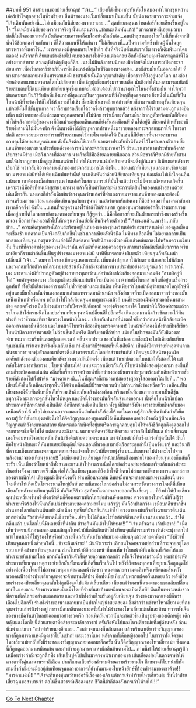 ##บทที่ 951 คำสาบานของป๋ายเสี่ยวฉุน!
“เจ้า...” เสียงที่ดังขึ้นมากะทันหันในสมองทำให้กงซุนหว่านเอ๋อร์เข้าใจทุกอย่างในชั่วพริบตา สีหน้าของนางเริ่มเปลี่ยนมาเป็นขมขื่น นัยน์ตาฉายแววกระจ่างแจ้ง
“เจ้าเดิมพันอย่างนี้...ไม่เหมือนกับนิสัยของพวกเราเลย...” สุดท้ายกงซุนหว่านเอ๋อร์ก็เอ่ยเสียงขื่นอยู่ในใจ
“ไม่เหมือนนิสัยของพวกเราจริงๆ นั่นและ แต่ว่า...ข้าชนะเดิมพันแล้ว!” มารดาแห่งผีเอ่ยแผ่วเบา บัดนี้ในใจของนางพลันบังเกิดความเคารพเลื่อมใสอย่างลึกล้ำต่อ...คนเฝ้าสุสานของโลกใบนี้ที่หลังจากปีนั้นได้ข้อตกลงร่วมกับนาง ก็ได้วางแผนนี้ให้แก่นาง
“ไม่เสียแรงที่...เป็นความคิดซึ่งท่านผู้นั้นในยุคบรรพกาลทิ้งเอาไว้...” มารดาแห่งผีสูดลมหายใจเข้าลึก อันที่จริงนับตั้งแต่แรกเริ่ม นางก็เดิมพันมาโดยตลอด!
หลังจากที่เสียแขนข้างซ้ายไป ตบะของนางไม่เพียงแต่ถดถอย อีกทั้งยังควบคุมเรือกระดูกลำนี้ได้อย่างยากลำบาก สาเหตุที่สำคัญที่สุดก็คือ...นางไม่มีพลังการผนึกของมือซ้ายจึงไม่สามารถเปิดกระจกสยบมาร เพื่อเรียกเอาวิชาอภินิหารที่แข็งแกร่งที่สุดในชีวิตของนางอย่าง...ธงผีสามผืนนั้นออกมาได้!
ที่นางสามารถกลายมาเป็นมารดาแห่งผี ธงสามผืนนั้นคือกุญแจสำคัญ เมื่อคราวที่ยังอยู่นอกโลก นางต้องจ่ายค่าตอบแทนมหาศาลโดยไม่เสียดาย เพื่อเชิญผู้แข็งแกร่งมาช่วยเหลือ นั่นถึงทำให้นางสามารถผนึกผีร้ายสามตนที่มีตบะเทียบเท่าเทียนจุนซึ่งแทบจะไม่อ่อนด้อยไปกว่านางมาไว้ในธงทั้งสามผืน
ทำให้พวกมันกลายมาเป็นวิธีรับมือที่แข็งแกร่งที่สุดและเป็นอาวุธอาคมที่ยิ่งใหญ่ที่สุดของนาง ยิ่งหนึ่งในนั้นที่เป็นใบหน้าผีที่จะร้องไห้ก็ไม่ใช่หัวเราะก็ไม่เชิง ซึ่งสมัยนั้นขาดอีกแค่ก้าวเดียวก็สามารถฝ่าทะลุขั้นเทียนจุน แม้จะยังไม่ใช่ขั้นบุพกาล ทว่าก็สามารถเรียกได้ว่าครึ่งก้าวบุพกาลแล้ว!
หลังจากที่ผีร้ายสามตนถูกนางปิดผนึก แม้ว่าตบะของผีแต่ละตนจะถูกลดทอนไปไม่น้อย ทว่าเมื่อธงทั้งสามผืนปรากฏตัวพร้อมกันก็ยังคงทำให้พลังการต่อสู้ของนางที่ถึงแม้จะอยู่นอกดินแดนก็ยังสั่นสะเทือนฟ้าดินได้อยู่ดี
เพียงแต่ว่าพลังของผีร้ายทั้งสามนี้ไม่มั่นคงนัก ดังนั้นนางถึงได้เชิญบุพกาลท่านหนึ่งมาช่วยหลอมกระจกสยบมารให้ ในเวลาปกติ กระจกสยบมารจะกำราบผีร้ายสามตนไว้ภายใน แต่ต่อให้เป็นเช่นนี้ก็ยังยากที่นางจะสามารถควบคุมได้อย่างสมบูรณ์แบบ ดังนั้นจึงต้องใช้เวทลับนาบตราประทับชั่วนิรันดร์ไว้ในร่างของตัวเอง ซึ่งแขนซ้ายของนางนาบประทับพลังของการผนึกกระจกสยบมารเอาไว้ ส่วนแขนขวานาบประทับพลังการเรียกขานผีร้าย เมื่อถึงเวลาที่ต้องการ นางก็จะใช้มือซ้ายคลายผนึกออก ส่วนมือขวาก็เรียกผีร้ายทั้งสามตนให้ปรากฏกาย
เมื่อสูญเสียแขนซ้ายไป ทำให้มารดาแห่งผีคล้ายคนที่จมดิ่งสู่ก้นเหว มีเพียงแค่พลังการเรียกใช้ ทว่ากลับมิอาจคลายผนึกของกระจกสยบมารได้ ดังนั้น...ก่อนหน้าที่เทียนจุนและแขนซ้ายจะมาหา มารดาแห่งผีทำได้เพียงเดิมพันเท่านั้น!
นางเดิมพันว่าด้วยนิสัยของเทียนจุน ย่อมต้องไม่เชื่อใจคนอื่นแน่นอน เขาต้องลงมือกับกงซุนหว่านเอ๋อร์ในสถานการณ์ที่มั่นใจแล้วว่าจะไม่มีความผิดพลาดเกิดขึ้น เพราะว่านี่คือสิ่งที่คนเฝ้าสุสานบอกนาง แล้วก็เป็นคำวิเคราะห์และการตัดสินใจของคนเฝ้าสุสานด้วย!
เช่นเดียวกัน นางเองก็กำลังเดิมพันว่ากงซุนหว่านเอ๋อร์ที่จำแลงกายมาจากแขนซ้ายของตนจะต้องมีการเตรียมการมาก่อน และเมื่อเทียนจุนกับกงซุนหว่านเอ๋อร์แตกหักกันเอง ก็คือช่วงเวลาที่นางจะกลับมาผงาดอีกครั้ง!
ดังนั้น....แทนที่จะพูดว่านางไร้กำลังให้ต้านทาน ถูกกงซุนหว่านเอ๋อร์กลืนร่างผสานรวมเมื่ออยู่ภายใต้โลกมายาย่อขนาดของเทียนจุน ก็สู้พูดว่า...นี่คือโอกาสที่จะเป็นฝ่ายกระทำซึ่งนางสร้างขึ้นมาเอง คือการที่นางเอาตัวไปให้กงซุนหว่านเอ๋อร์กลืนกินด้วยตัวเอง!
“เจ้าชนะแล้ว...พาข้า...กลับบ้าน...” ความคิดทุกอย่างนี้ล้วนสะท้อนอยู่ในสมองของกงซุนหว่านเอ๋อร์และมารดาแห่งผี มองดูเหมือนจะเชื่องช้า แต่ความเป็นจริงกลับเกิดขึ้นในช่วงเวลาเพียงลัดนิ้วมือ
ไม่มีทางเลือกอื่น ไม่อยากกลายเป็นทาสของเทียนจุน กงซุนหว่านเอ๋อร์ก็ได้แต่สลายจิตสำนึกของตัวเองทิ้งแล้วหลับตาลงไปพร้อมความเงียบงัน
วินาทีที่ดวงตาทั้งคู่ของนางปิดเข้าหัน ควันดำที่ตลบอบอวลอยู่รอบกายนางก็พลันซัดเชี่ยวกราก พริบตาเดียวก็รวมตัวกันขึ้นเป็นรูปร่างของมารดาแห่งผี นาทีที่มารดาแห่งผีเผยตัว เทียนจุนก็พลันหน้าเปลี่ยนสี
“เจ้า...” ลมหายใจของเทียนจุนหอบกระชั้น เพิ่มพลังปลุกเสกให้กับตราผนึกอย่างไม่มีลังเล และวงกลมที่ก่อตัวจากโลกมายาย่อส่วนนั่นก็กำลังจะทำการนาบประทับอย่างสมบูรณ์แล้ว ทว่าเวลานี้เอง มารดาแห่งผีที่ปรากฏตัวอยู่ข้างกายกงซุนหว่านเอ๋อร์กลับเปล่งเสียงออกมาแหลมดัง
“สามผีอยู่ที่ใด!”
จบคำพูดของนาง เสียงตูมดังสะเทือนแผ่นฟ้าก็ระเบิดออกมาจากหนึ่งในธงสามผืนที่อยู่บนเรือกระดูกทันที
ทั้งยังมีเสียงร้องคำรามดังไปทั่วท้องฟ้าและแผ่นดิน เห็นเพียงว่าใบหน้าผีดุร้ายขนาดใหญ่ยักษ์ที่อยู่บนธงผืนนั้นพลันจำแลงออกมาแล้วถลาพรวดมาด้านหน้า พลังอำนาจที่ระเบิดออกมาจากร่างของมันเหนือเกินกว่าครึ่งเทพ ขยับเข้าไปใกล้เทียนจุนมากทุกขณะแล้ว!!
บนศีรษะของมันมีเขางอกขึ้นมาสามข้าง ตลอดทั้งร่างเป็นสีม่วงเข้มราวกับปีศาจอัปลักษณ์!
พอพุ่งตัวออกมาได้ ใบหน้าผีนี้ก็ร้องคำรามแล้วกระโจนเข้าใส่ตราผนึกโลกย่อส่วน เทียนจุนหน้าเปลี่ยนสีไปอีกครั้ง เดินออกมาหนึ่งก้าวขัดขวางไว้ทันท่วงที ทว่าชั่วขณะที่เขาขัดขวางใบหน้าผีนี้เอง...
เสียงกัมปนาทที่น่าตกใจยิ่งกว่าก่อนหน้านี้กลับระเบิดออกมาจากธงผืนที่สอง และใบหน้าผีใบหน้าที่สองก็พุ่งพรวดตามมา!
ใบหน้าผีที่สองนี้ทั้งร่างเป็นสีเขียว ใบหน้ามีดวงตาจำนวนนับไม่ถ้วนขึ้นเต็มพรืด อีกทั้งยามที่อ้าปาก แม้แต่ในปากของมันก็ยังมีดวงตาจำนวนมากกะพริบขึ้นลงอยู่ตลอดเวลา!
คลื่นจากปราณของมันที่แผ่ออกมาซึ่งแม้จะใกล้เคียงกับเทียนจุนเช่นกัน ทว่าเอาเข้าจริงมันกลับแข็งแกร่งยิ่งกว่าผีร้ายตนที่หนึ่งเสียอีก! เป็นดั่งปีศาจร้ายที่หลุดพ้นจากพันธนาการ พอพุ่งตัวออกมาก็ตรงดิ่งเข้าหาตราผนึกโลกย่อส่วนเช่นกัน!
เทียนจุนมีสีหน้าหงุดหงิด อาศัยกำลังของตัวเองคนเดียวขัดขวางพวกมันอีกครั้ง เพียงแต่ว่าเขาขัดขวางใบหน้าผีทั้งสองนี้ได้ แต่กลับไม่สามารถขัดขวาง...ใบหน้าที่สามได้!
แทบจะเวลาเดียวกันกับที่ใบหน้าผีทั้งสองพุ่งออกมา ธงผืนที่สามก็ระเบิดออกเช่นกัน คลื่นที่เกรี้ยวกราดบ้าระห่ำยิ่งกว่าธงสองผืนแรกปะทุมาพร้อมกับเสียงหัวเราะชั่วร้ายที่ดังก้องไปทั้งฟ้าดิน
“มารดาแห่งผี...ในที่สุดเจ้าก็สามารถปล่อยข้าผู้อาวุโสออกมาได้เสียที...” พอเสียงนี้ดังขึ้นก็เหมือนว่าทุกพื้นที่ใต้ฟ้าเหนือดินมีผีร้ายจำนวนนับไม่ถ้วนกำลังร้องหวีดหวิว เหมือนเป็นเสียงของผีนับพันนับหมื่นตัวที่รวมเข้าด้วยกันแล้วดังสะท้อน พริบตานั้นท้องนภากลายมาเป็นสีขุ่นขมุกขมัว ทะเลกระดูกสั่นไหวไม่หยุด
และบัดนี้ร่างของมันก็พลันจำแลงออกมา นั่นคือใบหน้าผีแปลกประหลาดที่ซีกหน้าหนึ่งเป็นสีดำ อีกซีกหน้าหนึ่งเป็นสีขาว ทั้งๆ ที่มันกำลังยิ้ม ทว่ารอยยิ้มนั้นกลับมองเหมือนร้องไห้ หรือไม่บางคนอาจจะมองเห็นว่ามันกำลังร้องไห้ แต่ในความรู้สึกกลับคิดว่ามันกำลังยิ้ม
ความรู้สึกที่สับสนยุ่งเหยิงนี้ทำให้จิตวิญญาณของทุกคนที่ได้เห็นสั่นคลอนอย่างบ้าคลั่ง รู้สึกเหมือนจิตวิญญาณกำลังจะแหลกสลาย
นักพรตก่อกำเนิดที่อยู่บนเรือกระดูกควบคุมไม่ให้พลังชีวิตถูกดึงดูดออกไปจากทวารทั้งเจ็ดไม่ได้ แต่ละคนตะลึงลาน หมายจะคิดหาวิธีมาขัดขวาง ทว่ากลับไม่เป็นผล
ป๋ายเสี่ยวฉุนเองก็หอบหายใจอย่างหนัก สีหน้าขึงตึงด้วยความตระหนก เขาจำใบหน้าผีที่แข็งแกร่งที่สุดนั้นได้ มันก็คือใบหน้าผีบนธงที่หันมาแสยะยิ้มดุดันให้ตนตอนที่พวกเขามายังเรือกระดูกลำนี้เป็นครั้งแรก!
และวินาทีที่ความแข็งแกร่งของพลานุภาพสยบซึ่งแผ่จากใบหน้าผีนี้พวยพุ่งขึ้นมา...ก็แทบจะไม่ต่างอะไรไปจากพลังอำนาจของเทียนจุนเลย!!
ไม่เพียงแต่ป๋ายเสี่ยวฉุนที่หน้าเปลี่ยนสี ลมหายใจของเทียนจุนเองก็พลันถี่ระรัว เห็นเพียงว่าใบหน้าผีทั้งสามทะยานเข้าไปหาตราผนึกโลกย่อส่วนอย่างพร้อมเพรียงกันแล้วปะทะกันอย่างจัง
ความรวดเร็วนั้น ต่อให้เป็นเทียนจุนเองก็ยังเข้าใจดีว่าตนไม่สามารถขัดขวางการแหลกสลายของตราผนึกได้!
เสียงตูมดังขึ้นหนึ่งครั้ง ฟ้าเหมือนจะถล่ม ดินเหมือนจะทลายลงมาเพราะเสียงนี้ แรงโจมตีทำให้เกิดเป็นโพรงขนาดใหญ่ยักษ์ ตราผนึกของโลกย่อส่วนไม่สามารถขัดขวางการโจมตีที่เทียบเคียงกับพลังของเทียนจุนนี้ได้ มันจึงปริร้าว สุดท้ายก็แตกกระจายออกเป็นเสี่ยงๆ ...
ที่ยิ่งทำให้ป๋ายเสี่ยวฉุนประหวั่นพรั่นพรึงยิ่งกว่าเดิมก็คือพอตราผนึกโลกย่อส่วนพังทลายลง ดวงตาของใบหน้าผีที่ไม่รู้ว่าหัวเราะหรือร้องไห้นั่นกลับเปล่งประกายของความละโมบ แล้วจู่ๆ มันก็อ้าปากกว้าง เขมือบกลืนซากชิ้นส่วนของโลกย่อส่วนนั่นอย่างต่อเนื่อง
ทุกชิ้นที่มันกลืนกินเข้าไป ดวงตาของมันก็จะยิ่งฉายแววตื่นเต้นมากเท่านั้น
“รสชาติดีขนาดนี้เชียวหรือ...ฮ่าๆ ไม่ได้กินอะไรที่รสชาติดีขนาดนี้มานานมากแล้ว...ข้าได้กลิ่นแล้ว บนโลกใบนี้มีหลายสิ่งที่น่ากิน ข้าจะกินมันเข้าไปให้หมด!!”
“เจ้าเดรัจฉาน เจ้าบังอาจ!!” เมื่อเห็นว่าตราผนึกอาคมของตนกลับถูกใบหน้าผีนี่กลืนกินเข้าไป เทียนจุนก็คำรามกร้าว กำลังจะพุ่งออกไป ทว่าใบหน้าผีที่ไม่รู้ร้องไห้หรือหัวเราะนั่นกลับหันขวับกลับมามองเทียนจุนด้วยสายตามืดดำ
“ยังมีว่าที่เทียนจุนคนหนึ่งด้วยหรือนี่...ข้าจะกินเจ้าซะ!” มันหัวเราะร่า เลิกสนใจเศษภาพย่อส่วนที่กระจายอยู่โดยรอบ แต่ดิ่งเข้าหาเทียนจุนแทน ส่วนใบหน้าผีอีกสองหน้าที่พอเห็นว่าใบหน้าผีที่เหมือนทั้งร้องไห้และหัวเราะขยับเข้ามาใกล้ พวกมันก็พากันตัวสั่นด้วยความหวาดกลัว ครั้นจึงให้ความร่วมมือ พุ่งเข้าประหัตประหารเทียนจุน
เหตุการณ์พลิกผันทั้งหมดนี้เกิดขึ้นเร็วเกินไป พลังชีวิตของทุกคนที่อยู่บนเรือถูกดูดไปอย่างต่อเนื่องโดยที่ไม่อาจควบคุม แต่ละคนหน้าซีดขาว ดวงตาฉายความตะลึงพรึงเพริดและสิ้นหวัง พวกคนฟ้าอย่างป๋ายเสี่ยวฉุนพอจะต้านทานได้บ้าง อีกทั้งเมื่อเทียบกับพวกแฝดอวิ๋นเหลยแล้ว พลังชีวิตบนร่างของป๋ายเสี่ยวฉุนกลับไม่ถูกดึงดูดไปแม้แต่เสี้ยวเดียว
เพียงแต่ว่าตอนนี้ดวงตาของเขากลับเปลี่ยนมาเป็นแดงฉาน จ้องมารดาแห่งผีเขม็งโดยที่ร่างสั่นสะท้านเหมือนจะระเบิดเต็มที!
นั่นเป็นเพราะหลังจากที่ตราผนึกโลกย่อส่วนแตกทลาย และหน้าผีทั้งสามโรมรันอยู่กับเทียนจุน ร่างของมารดาแห่งผีก็พร่าเลือนไปอีกครั้ง ร่างทั้งร่างของนางกลายมาเป็นปากใหญ่น่าสยดสยอง ซึ่งอ้ากว้างเข้าหาโหวเสี่ยวเม่ยที่กงซุนหว่านเอ๋อร์สิงร่างอยู่
การเขมือบกลืนของนางครั้งนี้ทำให้ร่างของโหวเสี่ยวเม่ยสั่นสะท้าน ทวารทั้งเจ็ดของนางมีควันดำไหลบ่าออกมาอย่างรวดเร็ว ก่อนที่ควันพวกนั้นจะก่อตัวขึ้นเป็นรูปร่างของเด็กหญิง เด็กหญิงมองโลกใบนี้ด้วยสายตาที่คล้ายจะอาลัยอาวรณ์ ครั้นจึงหันไปมองโหวเสี่ยวเม่ยที่อยู่ด้านหลัง ก่อนพึมพำแผ่วเบา
“อย่าทำร้ายนางอีกเลย...” กล่าวจบนางก็หลับตาลง แล้วพริบตาเดียวร่างวิญญาณของนางก็ถูกมารดาแห่งผีดูดเข้าไปในปาก!
และเวลานี้เอง หลังจากที่เด็กหญิงออกไป ในทวารทั้งเจ็ดของโหวเสี่ยวเม่ยกลับยังมีร่างของเงาวิญญาณลอยออกมาอีกครั้ง นั่นก็คือวิญญาณของโหวเสี่ยวเม่ย ซึ่งตอนนี้ก็ถูกดูดออกมาเหมือนกัน และกำลังจะถูกมารดาแห่งผีกลืนกินตามไป...
ภาพนี้ทำให้ป๋ายเสี่ยวฉุนรู้สึกเหมือนร่างกำลังจะถูกฉีกทึ้ง เส้นเอ็นปูดโปนขึ้นมาตรงหน้าผากของเขา เส้นเลือดฝอยในดวงตาทำให้ดวงตาทั้งคู่แดงฉานราวสีเลือด ปากก็แผดเสียงร้องคำรามด้วยความร้าวรานใจ ถึงขนาดที่ใบหน้าผีทั้งสามซึ่งกำลังประมืออยู่กับเทียนจุนกลางอากาศก็ยังหันมามองใบหน้ายักษ์ที่ร้องคำรามของเขาด้วย!!
“มารดาแห่งผี!!”
“เจ้าจะกินกงซุนหว่านเอ๋อร์ก็เรื่องของเจ้า แต่หากเจ้าทำร้ายโหวเสี่ยวเม่ย วันนี้ข้าป๋ายเสี่ยวฉุนขอสาบานว่า ต่อให้ขึ้นสวรรค์หรือลงนรก ชีวิตนี้ข้าก็ต้องสังหารเจ้าให้จงได้!!!”


------


[Go To Next Chapter]( ./98.md)